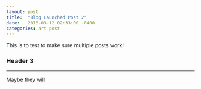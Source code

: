 ```yaml
---
layout: post
title:  "Blog Launched Post 2"
date:   2018-03-12 02:33:00 -0400
categories: art post
---
```

This is to test to make sure multiple posts work!

### Header 3

---

Maybe they will
